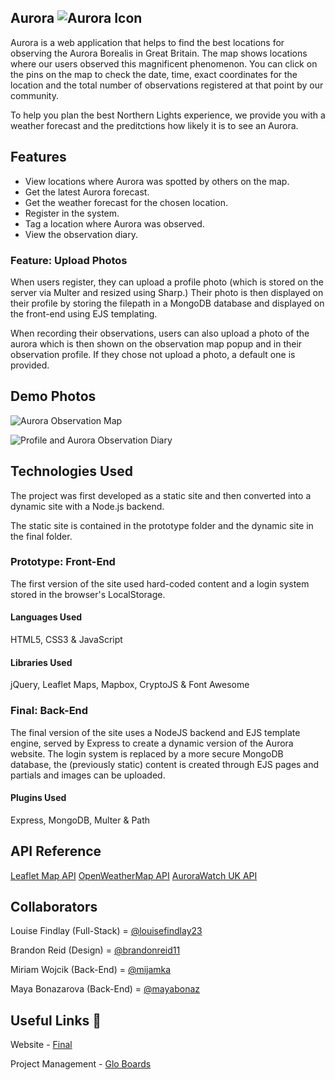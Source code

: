 ## Aurora ![Aurora Icon](./favicon-32x32.png)

Aurora is a web application that helps to find the best locations for observing the Aurora Borealis in Great Britain. The map shows locations where our users observed this magnificent phenomenon. You can click on the pins on the map to check the date, time, exact coordinates for the location and the total number of observations registered at that point by our community.

To help you plan the best Northern Lights experience, we provide you with a weather forecast and the preditctions how likely it is to see an Aurora.

## Features

- View locations where Aurora was spotted by others on the map.
- Get the latest Aurora forecast.
- Get the weather forecast for the chosen location.
- Register in the system.
- Tag a location where Aurora was observed.
- View the observation diary.

### Feature: Upload Photos

When users register, they can upload a profile photo (which is stored on the server via Multer and resized using Sharp.) Their photo is then displayed on their profile by storing the filepath in a MongoDB database and displayed on the front-end using EJS templating.

When recording their observations, users can also upload a photo of the aurora which is then shown on the observation map popup and in their observation profile. If they chose not upload a photo, a default one is provided.

## Demo Photos

![Aurora Observation Map](https://louisefindlay.com/img/aurora-mockup-1.png)

![Profile and Aurora Observation Diary](https://louisefindlay.com/img/aurora-mockup-2.png)

## Technologies Used

The project was first developed as a static site and then converted into a dynamic site with a Node.js backend.

The static site is contained in the prototype folder and the dynamic site in the final folder.

### Prototype: Front-End

The first version of the site used hard-coded content and a login system stored in the browser's LocalStorage.

#### Languages Used

HTML5, CSS3 & JavaScript

#### Libraries Used

jQuery, Leaflet Maps, Mapbox, CryptoJS & Font Awesome

### Final: Back-End

The final version of the site uses a NodeJS backend and EJS template engine, served by Express to create a dynamic version of the Aurora website. The login system is replaced by a more secure MongoDB database, the (previously static) content is created through EJS pages and partials and images can be uploaded.

#### Plugins Used

Express, MongoDB, Multer & Path

## API Reference

[Leaflet Map API](https://leafletjs.com/)
[OpenWeatherMap API](https://openweathermap.org/api)
[AuroraWatch UK API](https://aurorawatch.lancs.ac.uk/api-info/)

## Collaborators

Louise Findlay (Full-Stack) = [@louisefindlay23](https://github.com/louisefindlay23)

Brandon Reid (Design) = [@brandonreid11](https://github.com/brandonreid11)

Miriam Wojcik (Back-End) = [@mijamka](https://github.com/mijamka)

Maya Bonazarova (Back-End) = [@mayabonaz](https://github.com/mayabonaz)

## Useful Links  :link:

Website - [Final](https://auroraspotter.space)

Project Management - [Glo Boards](https://app.gitkraken.com/glo/board/XkEAXQ6McgARAiGj)
